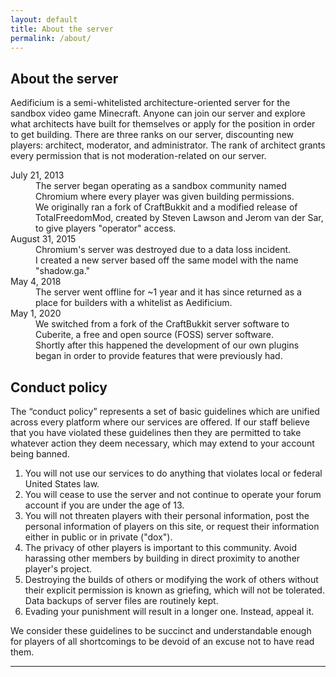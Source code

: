 ```yaml
---
layout: default
title: About the server
permalink: /about/
---
```


<div class="content">
	<section id="aboutServer">
		<div class="page-header text-center">
			<h1>About the server</h1>
		</div>
		<p>Aedificium is a semi-whitelisted architecture-oriented server for the sandbox video game Minecraft.  Anyone can join our server and explore what architects have built for themselves or apply for the position in order to get building.  There are three ranks on our server, discounting new players: architect, moderator, and administrator.  The rank of architect grants every permission that is not moderation-related on our server.</p>
		<dl class="dl-horizontal">
            <dt>July 21, 2013</dt>
            <dd>The server began operating as a sandbox community named Chromium where every player was given building permissions.</dd>
			<dd>We originally ran a fork of CraftBukkit and a modified release of TotalFreedomMod, created by Steven Lawson and Jerom van der Sar, to give players "operator" access.</dd>
			<dt>August 31, 2015</dt>
			<dd>Chromium's server was destroyed due to a data loss incident.</dd>
			<dd>I created a new server based off the same model with the name "shadow.ga."</dd>
			<dt>May 4, 2018</dt>
			<dd>The server went offline for ~1 year and it has since returned as a place for builders with a whitelist as Aedificium.</dd>
			<dt>May 1, 2020</dt>
			<dd>We switched from a fork of the CraftBukkit server software to Cuberite, a free and open source (FOSS) server software.</dd>
			<dd>Shortly after this happened the development of our own plugins began in order to provide features that were previously had.</dd>
		</dl>
	</section>
	<section id="conductPolicy">
		<div class="page-header text-center">
			<h1>Conduct policy</h1>
		</div>
		<p>The “conduct policy” represents a set of basic guidelines which are unified across every platform where our services are offered.  If our staff believe that you have violated these guidelines then they are permitted to take whatever action they deem necessary, which may extend to your account being banned.</p>
		<ol>
			<li>You will not use our services to do anything that violates local or federal United States law.</li>
			<li>You will cease to use the server and not continue to operate your forum account if you are under the age of 13.</li>
			<li>You will not threaten players with their personal information, post the personal information of players on this site, or request their information either in public or in private ("dox").</li>
			<li>The privacy of other players is important to this community. Avoid harassing other members by building in direct proximity to another player's project.</li>
			<li>Destroying the builds of others or modifying the work of others without their explicit permission is known as griefing, which will not be tolerated. Data backups of server files are routinely kept.</li>
			<li>Evading your punishment will result in a longer one. Instead, appeal it.</li>
		</ol>
		<p>We consider these guidelines to be succinct and understandable enough for players of all shortcomings to be devoid of an excuse not to have read them.</p>
	</section>
	<hr class="hidden">
</div>
